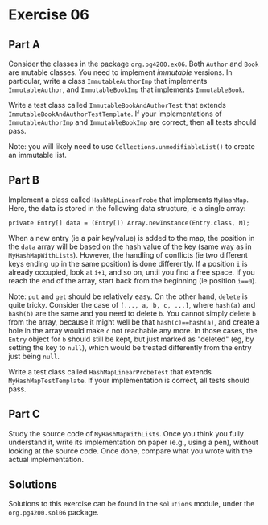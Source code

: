 # Exercise 06

## Part A

Consider the classes in the package `org.pg4200.ex06`.
Both `Author` and `Book` are mutable classes.
You need to implement *immutable* versions.
In particular, write a class `ImmutableAuthorImp` that implements `ImmutableAuthor`,
and `ImmutableBookImp` that implements `ImmutableBook`.

Write a test class called `ImmutableBookAndAuthorTest` that extends  
`ImmutableBookAndAuthorTestTemplate`.
If your implementations of `ImmutableAuthorImp` and `ImmutableBookImp`
are correct, then all tests should pass.

Note: you will likely need to use `Collections.unmodifiableList()` to create
an immutable list. 


## Part B

Implement a class called `HashMapLinearProbe` that implements `MyHashMap`.
Here, the data is stored in the following data structure, ie a single array:

`private Entry[] data = (Entry[]) Array.newInstance(Entry.class, M);`

When a new entry (ie a pair key/value) is added to the map, the position in the
`data` array will be based on the hash value of the key (same way as in `MyHashMapWithLists`).
However, the handling of conflicts (ie two different keys ending up in the same position)
is done differently.
If a position `i` is already occupied, look at `i+1`, and so on, until you find a free space.
If you reach the end of the array, start back from the beginning (ie position `i==0`).

Note: `put` and `get` should be relatively easy. On the other hand, `delete` is quite tricky.
Consider the case of `[..., a, b, c, ...]`, where `hash(a)` and `hash(b)` are the same
and you need to delete `b`. You cannot simply delete `b` from the array, 
because it might well be that `hash(c)==hash(a)`, and create a hole in the array would
make `c` not reachable any more.
In those cases, the `Entry` object for `b` should still be kept, but just marked as "deleted" 
(eg, by setting the key to `null`),
which would be treated differently from the entry just being `null`.


Write a test class called `HashMapLinearProbeTest` that extends `MyHashMapTestTemplate`.
If your implementation is correct, all tests should pass.

## Part C

Study the source code of `MyHashMapWithLists`.
Once you think you fully understand it, write its implementation
on paper (e.g., using a pen), without looking at the source code.
Once done, compare what you wrote with the actual implementation. 


## Solutions

Solutions to this exercise can be found in the `solutions`
module, under the `org.pg4200.sol06` package.